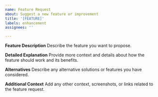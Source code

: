 ```yaml
---
name: Feature Request
about: Suggest a new feature or improvement
title: '[FEATURE]'
labels: enhancement
assignees: ''

---
```


**Feature Description**
Describe the feature you want to propose.

**Detailed Explanation**
Provide more context and details about how the feature should work and its benefits.

**Alternatives**
Describe any alternative solutions or features you have considered.

**Additional Context**
Add any other context, screenshots, or links related to the feature request.
